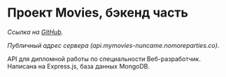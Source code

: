 # Проект Movies, бэкенд часть

_Ссылка на [GitHub](https://github.com/nuncame/movies-explorer-api/)._

_Публичный адрес сервера (api.mymovies-nuncame.nomoreparties.co)._

API для дипломной работы по специальности Веб-разработчик. 
Написана на Express.js, база данных MongoDB.

